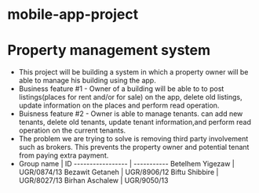 # mobile-app-project
# Property management system
* This project will be building a system in which a property owner will be able to manage his building using the app.
* Business feature #1 - Owner of a building will be able to to post listings(places for rent and/or for sale) on the app, delete old listings, update information on the places and perform read operation.
* Buisness feature #2 - Owner is able to manage tenants. can add new tenants, delete old tenants, update tenant information,and perform read operation on the current tenants.
* The problem we are trying to solve is removing third party involvement such as brokers. This prevents the property owner and potential tenant from paying extra payment.
* Group name            |       ID
-----------------     |       -----------
Betelhem Yigezaw      |       UGR/0874/13
Bezawit Getaneh       |       UGR/8906/12
Biftu Shibbire        |       UGR/8027/13
Birhan Aschalew       |       UGR/9050/13
